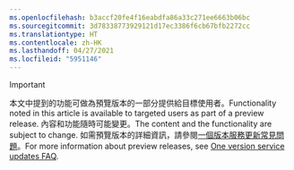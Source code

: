 ```yaml
---
ms.openlocfilehash: b3accf20fe4f16eabdfa86a33c271ee6663b06bc
ms.sourcegitcommit: 3d78338773929121d17ec3386f6cb67bfb2272cc
ms.translationtype: HT
ms.contentlocale: zh-HK
ms.lasthandoff: 04/27/2021
ms.locfileid: "5951146"
---
```

> [!IMPORTANT]
> <span data-ttu-id="12bf5-101">本文中提到的功能可做為預覽版本的一部分提供給目標使用者。</span><span class="sxs-lookup"><span data-stu-id="12bf5-101">Functionality noted in this article is available to targeted users as part of a preview release.</span></span> <span data-ttu-id="12bf5-102">內容和功能隨時可能變更。</span><span class="sxs-lookup"><span data-stu-id="12bf5-102">The content and the functionality are subject to change.</span></span> <span data-ttu-id="12bf5-103">如需預覽版本的詳細資訊，請參閱[一個版本服務更新常見問題](/dynamics365/unified-operations/fin-and-ops/get-started/one-version)。</span><span class="sxs-lookup"><span data-stu-id="12bf5-103">For more information about preview releases, see [One version service updates FAQ](/dynamics365/unified-operations/fin-and-ops/get-started/one-version).</span></span>